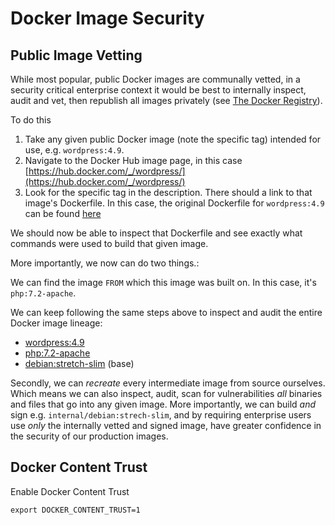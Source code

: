 Docker Image Security
===

## Public Image Vetting

While most popular, public Docker images are communally vetted, in a security critical enterprise context it would be best to internally inspect, audit and vet, then republish all images privately \(see [The Docker Registry](./the-docker-registry.md)\).

To do this

1. Take any given public Docker image (note the specific tag) intended for use, e.g. `wordpress:4.9`.
2. Navigate to the Docker Hub image page, in this case [https://hub.docker.com/_/wordpress/](https://hub.docker.com/_/wordpress/)
3. Look for the specific tag in the description. There should a link to that image's Dockerfile. In this case, the original Dockerfile for `wordpress:4.9` can be found [here](https://github.com/docker-library/wordpress/blob/6a085d90853b8baffadbd3f0a41d6814a2513c11/php7.2/apache/Dockerfile)

We should now be able to inspect that Dockerfile and see exactly what commands were used to build that given image.

More importantly, we now can do two things.:

We can find the image `FROM` which this image was built on. In this case, it's `php:7.2-apache`.

We can keep following the same steps above to inspect and audit the entire Docker image lineage:

* [wordpress:4.9](https://github.com/docker-library/wordpress/blob/6a085d90853b8baffadbd3f0a41d6814a2513c11/php7.2/apache/Dockerfile)
* [php:7.2-apache](https://github.com/docker-library/php/blob/32313ea407379d70259e14414ec8aa0311c0a4c4/7.2/stretch/apache/Dockerfile)
* [debian:stretch-slim](https://github.com/debuerreotype/docker-debian-artifacts/blob/6af0f6159c515601731d92972a245199337e3ca6/stretch/slim/Dockerfile) (base)

Secondly, we can _recreate_ every intermediate image from source ourselves. Which means we can also inspect, audit, scan for vulnerabilities _all_ binaries and files that go into any given image. More importantly, we can build _and_ sign e.g. `internal/debian:strech-slim`, and by requiring enterprise users use _only_ the internally vetted and signed image, have greater confidence in the security of our production images.

## Docker Content Trust

Enable Docker Content Trust

```
export DOCKER_CONTENT_TRUST=1
```

